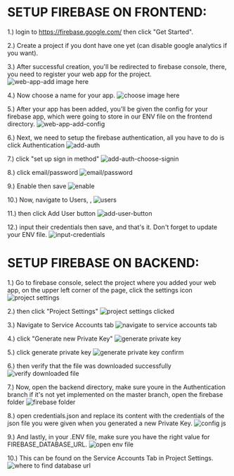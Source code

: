 # SETUP FIREBASE ON FRONTEND: #

1.) login to https://firebase.google.com/ then click "Get Started".

2.) Create a project if you dont have one yet (can disable google analytics if you want).

3.) After successful creation, you'll be redirected to firebase console, there, you need to register your web app for the project.
    ![web-app-add image here](./doc/frontend/3.png)

4.) Now choose a name for your app.
    ![choose image here](./doc/frontend/4.png)

5.) After your app has been added, you'll be given the config for your firebase app, which were going to store in our ENV file on the frontend directory.
    ![web-app-add-config](./doc/frontend/5.png)

6.) Next, we need to setup the firebase authentication, all you have to do is click Authentication
    ![add-auth](./doc/frontend/6-1.png)

7.) click "set up sign in method"
    ![add-auth-choose-signin](./doc/frontend/6-2.png)

8.) click email/password
    ![email/password](./doc/frontend/6-3.png)

9.)  Enable then save
    ![enable](./doc/frontend/6-4.png)

10.) Now, navigate to Users, , 
    ![users](./doc/frontend/7-1.png)

11.) then click Add User button
    ![add-user-button](./doc/frontend/7-2.png)

12.) input their credentials then save, and that's it. Don't forget to update your ENV file.
    ![input-credentials](./doc/frontend/7-3.png)














# SETUP FIREBASE ON BACKEND: #

1.) Go to firebase console, select the project where you added your web app, on the upper left corner of the page, click the settings icon
    ![project settings](./doc/backend/1-1.png)

2.) then click "Project Settings"
    ![project settings clicked](./doc/backend/1-2.png)

3.) Navigate to Service Accounts tab
    ![navigate to service accounts tab](./doc/backend/2-1.png)

4.) click "Generate new Private Key"
    ![generate private key](./doc/backend/2-2.png)

5.) click generate private key
    ![generate private key confirm](./doc/backend/2-3.png)

6.) then verify that the file was downloaded successfully
    ![verify downloaded file](./doc/backend/2-4.png)

7.) Now, open the backend directory, make sure youre in the Authentication branch if it's not yet implemented on the master branch, open the firebase folder
    ![firebase folder](./doc/backend/3-1.png)

8.) open credentials.json and replace its content with the credentials of the json file you were given when you generated a new Private Key.
    ![config js](./doc/backend/3-2.png)

9.) And lastly, in your .ENV file, make sure you have the right value for FIREBASE_DATABASE_URL.
    ![open env file](./doc/backend/4-1.png)

10.) This can be found on the Service Accounts Tab in Project Settings.
    ![where to find database url](./doc/backend/4-2.png)

